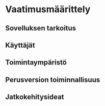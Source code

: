 # Vaatimusmäärittely  
## Sovelluksen tarkoitus  

## Käyttäjät  

## Toimintaympäristö  

## Perusversion toiminnallisuus  

## Jatkokehitysideat
